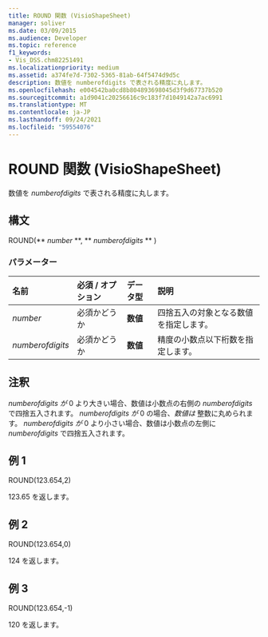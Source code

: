 ```yaml
---
title: ROUND 関数 (VisioShapeSheet)
manager: soliver
ms.date: 03/09/2015
ms.audience: Developer
ms.topic: reference
f1_keywords:
- Vis_DSS.chm82251491
ms.localizationpriority: medium
ms.assetid: a374fe7d-7302-5365-81ab-64f5474d9d5c
description: 数値を numberofdigits で表される精度に丸します。
ms.openlocfilehash: e004542ba0cd8b804893698045d3f9d67737b520
ms.sourcegitcommit: a1d9041c20256616c9c183f7d1049142a7ac6991
ms.translationtype: MT
ms.contentlocale: ja-JP
ms.lasthandoff: 09/24/2021
ms.locfileid: "59554076"
---
```

# <a name="round-function-visioshapesheet"></a>ROUND 関数 (VisioShapeSheet)

数値を  *numberofdigits*  で表される精度に丸します。 
  
## <a name="syntax"></a>構文

ROUND(** *number* **, ** *numberofdigits* ** ) 
  
### <a name="parameters"></a>パラメーター

|**名前**|**必須 / オプション**|**データ型**|**説明**|
|:-----|:-----|:-----|:-----|
| _number_ <br/> |必須かどうか  <br/> |**数値** <br/> |四捨五入の対象となる数値を指定します。  <br/> |
| _numberofdigits_ <br/> |必須かどうか  <br/> |**数値** <br/> |精度の小数点以下桁数を指定します。  <br/> |
   
## <a name="remarks"></a>注釈

_numberofdigits が_ 0 より大きい場合、数値は小数点の右側の _numberofdigits_ で四捨五入されます。 _numberofdigits が_ 0 の場合、_数値は_ 整数に丸められます。 _numberofdigits が_ 0 より小さい場合、数値は小数点の左側に _numberofdigits_ で四捨五入されます。 
  
## <a name="example-1"></a>例 1

ROUND(123.654,2)
  
123.65 を返します。
  
## <a name="example-2"></a>例 2

ROUND(123.654,0)
  
124 を返します。
  
## <a name="example-3"></a>例 3

ROUND(123.654,-1)
  
120 を返します。
  

